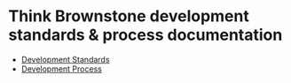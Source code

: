 # Think Brownstone development standards & process documentation

- [Development Standards](/development-standards)
- [Development Process](/development-process)